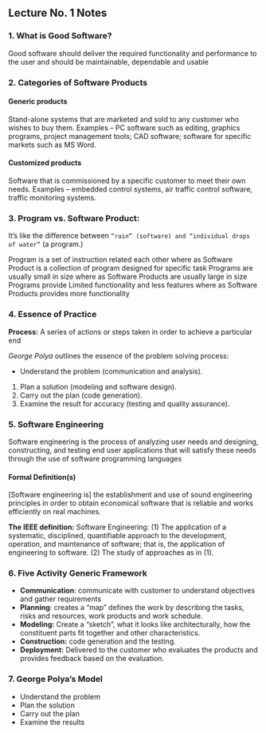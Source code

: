 ## Lecture No. 1 Notes
### 1. What is Good Software?
Good software should deliver the required functionality and performance to the user and should be maintainable, dependable and usable
### 2. Categories of Software Products
#### Generic products
Stand-alone systems that are marketed and sold to any customer who wishes to buy them.
Examples – PC software such as editing, graphics programs, project management tools; CAD software; software for specific markets such as MS Word.
#### Customized products
Software that is commissioned by a specific customer to meet their own needs. 
Examples – embedded control systems, air traffic control software, traffic monitoring systems.
### 3. Program vs. Software Product:
It’s like the difference between `“rain” (software) and “individual drops of water”` (a program.)

Program is a set of instruction related each other where as Software Product is a collection of program designed for specific task
Programs are usually small in size where as Software Products are usually large in size
Programs provide Limited functionality and less features where as Software Products provides more functionality

### 4. Essence of Practice
**Process:**
A series of actions or steps taken in order to achieve a particular end

*George Polya* outlines the essence of the problem solving process:

- Understand the problem (communication and analysis).
1. Plan a solution (modeling and software design).
2. Carry out the plan (code generation).
3. Examine the result for accuracy (testing and quality assurance).
### 5. Software Engineering
Software engineering is the process of analyzing user needs and designing, constructing, and testing end user applications that will satisfy these needs through the use of software programming languages
#### Formal Definition(s)
[Software engineering is] the establishment and use of sound engineering principles in order to obtain economical software that is reliable and works efficiently on real machines.

**The IEEE definition:**
Software Engineering: (1) The application of a systematic, disciplined, quantifiable approach to the development, operation, and maintenance of software; that is, the application of engineering to software.  (2) The study of approaches as in (1).
### 6. Five Activity Generic Framework
- **Communication**: communicate with customer to understand objectives and gather requirements
- **Planning**: creates a “map” defines the work by describing the tasks, risks and resources, work products and work schedule. 
- **Modeling:** Create a “sketch”, what it looks like architecturally, how the constituent parts fit together and other characteristics. 
- **Construction:** code generation and the testing. 
- **Deployment:** Delivered to the customer who evaluates the products and provides feedback based on the evaluation. 
### 7. George Polya’s Model
- Understand the problem
- Plan the solution
- Carry out the plan
- Examine the results








